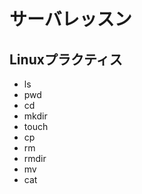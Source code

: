 # サーバレッスン
Linuxプラクティス
-----------------
* ls
* pwd
* cd
* mkdir
* touch
* cp
* rm
* rmdir
* mv
* cat
